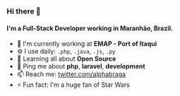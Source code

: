 ### Hi there 👋

#### I'm a Full-Stack Developer working in Maranhão, Brazil.

- 🏢 I'm currently working at **EMAP - Port of Itaqui**
- ⚙️ I use daily: `.php`, `.java`, `.js`, `.py`
- 🌱 Learning all about **Open Source**
- 💬 Ping me about **php**, **laravel**, **development**
- 📫 Reach me: [twitter.com/alphabraga](https://twitter.com/alphabraga)
- ⚡️ Fun fact: I'm a huge fan of Star Wars
